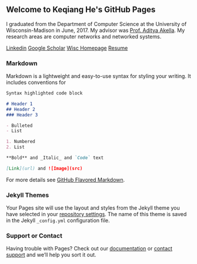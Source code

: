 ## Welcome to Keqiang He's GitHub Pages

I graduated from the Department of Computer Science at the University of Wisconsin-Madison in June, 2017. My advisor was [Prof. Aditya Akella](http://pages.cs.wisc.edu/~akella/). My research areas are computer networks and networked systems.

[Linkedin](https://www.linkedin.com/in/keqiang-he-00837b3a/) [Google Scholar](https://scholar.google.com/citations?user=AdDzBdUAAAAJ&hl=en)
[Wisc Homepage](http://pages.cs.wisc.edu/~keqhe/) [Resume]()

### Markdown

Markdown is a lightweight and easy-to-use syntax for styling your writing. It includes conventions for

```markdown
Syntax highlighted code block

# Header 1
## Header 2
### Header 3

- Bulleted
- List

1. Numbered
2. List

**Bold** and _Italic_ and `Code` text

[Link](url) and ![Image](src)
```

For more details see [GitHub Flavored Markdown](https://guides.github.com/features/mastering-markdown/).

### Jekyll Themes

Your Pages site will use the layout and styles from the Jekyll theme you have selected in your [repository settings](https://github.com/keqhe/keqhe.github.io/settings). The name of this theme is saved in the Jekyll `_config.yml` configuration file.

### Support or Contact

Having trouble with Pages? Check out our [documentation](https://help.github.com/categories/github-pages-basics/) or [contact support](https://github.com/contact) and we’ll help you sort it out.
